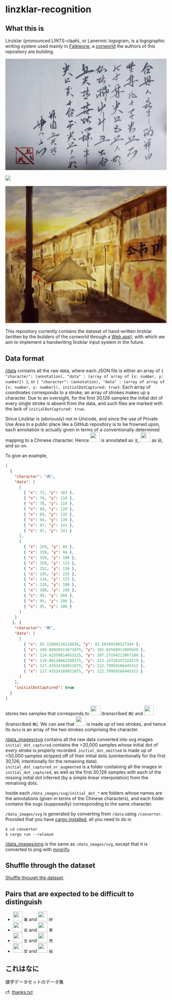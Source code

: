 # linzklar-recognition

## What this is 
Linzklar (pronounced LINTS-claah), or Lanermic logogram, is a logographic writing system used mainly in [Faikleone](https://wikirlevip.miraheze.org/wiki/Faikleone), a [conworld](https://en.wikibooks.org/wiki/Conworld) the authors of this repository are building. 

![](DSC_1318-01.jpeg)

![](hsjoihs_.png)

![](DDf9lFVUwAAWe7c.jpg)

This repository currently contains the dataset of hand-written linzklar (written by the builders of the conworld through a [Web app](https://github.com/jurliyuuri/linzi-recognition)), with which we aim to implement a handwriting linzklar input system in the future.

## Data format

[/data](https://github.com/jurliyuuri/linzklar-recognition/tree/master/data) contains all the raw data, where each JSON file is either an array of `{ "character": (annotation), "data" : (array of array of {x: number, y: number}) }`, or `{ "character": (annotation), "data" : (array of array of {x: number, y: number}), initialDotCaptured: true}`. Each array of coordinates corresponds to a stroke; an array of strokes makes up a character. Due to an oversight, for the first 30,126 samples the initial dot of every single stroke is absent from the data, and such files are marked with the lack of `initialDotCaptured: true`.

Since Linzklar is (obviously) not in Unicode, and since the use of Private Use Area in a public place like a GitHub repository is to be frowned upon, each annotation is actually given in terms of a conventionally determined mapping to a Chinese character. Hence <img src="https://jurliyuuri.github.io/lin-marn/%E7%87%90%E5%AD%97%E7%94%BB%E5%83%8F/%E7%8E%8B.png" width="30" height="30" /> is annotated as `王`, <img src="https://jurliyuuri.github.io/lin-marn/%E7%87%90%E5%AD%97%E7%94%BB%E5%83%8F/%E5%86%A0.png" width="30" height="30" /> as `冠`, and so on.

To give an example,

```json
[
  {
    "character": "再",
    "data": [
      [
        { "x": 72, "y": 103 },
        { "x": 74, "y": 110 },
        { "x": 78, "y": 119 },
        { "x": 84, "y": 128 },
        { "x": 89, "y": 135 },
        { "x": 94, "y": 139 },
        { "x": 97, "y": 141 },
        { "x": 97, "y": 141 }
      ],
      [
        { "x": 159, "y": 89 },
        { "x": 159, "y": 94 },
        { "x": 159, "y": 106 },
        { "x": 158, "y": 115 },
        { "x": 152, "y": 136 },
        { "x": 145, "y": 155 },
        { "x": 134, "y": 172 },
        { "x": 120, "y": 188 },
        { "x": 108, "y": 198 },
        { "x": 99, "y": 204 },
        { "x": 95, "y": 206 },
        { "x": 95, "y": 206 }
      ]
    ]
   }, {
    "character": "無",
    "data": [
      [
        { "x": 95.12094116210938, "y": 92.58360290527344 },
        { "x": 109.80926513671875, "y": 102.65560913085938 },
        { "x": 114.42559814453125, "y": 107.27194213867188 },
        { "x": 119.88128662109375, "y": 113.14726257324219 },
        { "x": 127.43524169921875, "y": 122.79959106445312 },
        { "x": 127.43524169921875, "y": 122.79959106445312 }
      ]
    ],
    "initialDotCaptured": true
  }
]
```

stores two samples that corresponds to <img src="https://jurliyuuri.github.io/lin-marn/%E7%87%90%E5%AD%97%E7%94%BB%E5%83%8F/%E5%86%8D.png" width="30" height="30" /> (transcribed `再`) and <img src="https://jurliyuuri.github.io/lin-marn/%E7%87%90%E5%AD%97%E7%94%BB%E5%83%8F/%E7%84%A1.png" width="30" height="30" /> (transcribed `無`). We can see that <img src="https://jurliyuuri.github.io/lin-marn/%E7%87%90%E5%AD%97%E7%94%BB%E5%83%8F/%E5%86%8D.png" width="30" height="30" /> is made up of two strokes, and hence its `data` is an array of the two strokes comprising the character. 

[/data_images/svg](https://github.com/jurliyuuri/linzklar-recognition/tree/master/data_images/svg) contains all the raw data converted into svg images. `initial_dot_captured` contains the >20,000 samples whose initial dot of every stroke is properly recorded. `initial_dot_omitted` is made up of >50,000 samples stripped off of their initial dots (unintentionally for the first 30,126; intentionally for the remaining data). `initial_dot_captured_or_augmented` is a folder containing all the images in `initial_dot_captured`, as well as the first 30,126 samples with each of the missing initial dot inferred (by a simple linear interpolation) from the remaining dots.

Inside each `/data_images/svg/initial_dot_*` are folders whose names are the annotations (given in terms of the Chinese characters), and each folder contains the svgs (supposedly) corresponding to the same character.

`/data_images/svg` is generated by converting from `/data` using `/converter`. Provided that you have [cargo installed](https://doc.rust-lang.org/stable/cargo/getting-started/installation.html), all you need to do is

```
$ cd converter
$ cargo run --release
```

[/data_images/png](https://github.com/jurliyuuri/linzklar-recognition/tree/master/data_images/png) is the same as `/data_images/svg`, except that it is converted to png with [mogrify](https://imagemagick.org/script/mogrify.php).

## Shuffle through the dataset
[Shuffle through the dataset](http://jurliyuuri.com/linzklar-recognition/random.html).

## Pairs that are expected to be difficult to distinguish
* <img src="http://jurliyuuri.github.io/lin-marn/%E7%87%90%E5%AD%97%E7%94%BB%E5%83%8F/%E8%8F%93.png" width="30" height="30"> `菓` and <img src="http://jurliyuuri.github.io/lin-marn/%E7%87%90%E5%AD%97%E7%94%BB%E5%83%8F/%E7%B5%82.png" width="30" height="30"> `終`
* <img src="http://jurliyuuri.github.io/lin-marn/%E7%87%90%E5%AD%97%E7%94%BB%E5%83%8F12/%E6%B0%8F.png" width="30" height="30"> `氏` and <img src="http://jurliyuuri.github.io/lin-marn/%E7%87%90%E5%AD%97%E7%94%BB%E5%83%8F/%E6%9E%9C.png" width="30" height="30"> `果`
* <img src="http://jurliyuuri.github.io/lin-marn/%E7%87%90%E5%AD%97%E7%94%BB%E5%83%8F/%E5%B7%A6.png" width="30" height="30"> `左` and <img src="http://jurliyuuri.github.io/lin-marn/%E7%87%90%E5%AD%97%E7%94%BB%E5%83%8F/%E8%80%8C.png" width="30" height="30"> `而`
* <img src="http://jurliyuuri.github.io/lin-marn/%E7%87%90%E5%AD%97%E7%94%BB%E5%83%8F/%E5%8F%97.png" width="30" height="30"> `受` and <img src="http://jurliyuuri.github.io/lin-marn/%E7%87%90%E5%AD%97%E7%94%BB%E5%83%8F/%E7%B5%B5.png" width="30" height="30"> `絵`

## これはなに
燐字データセットのデータ集
 
cf. [thanks.txt](https://github.com/jurliyuuri/linzi-recognition/blob/master/thanks.txt)
